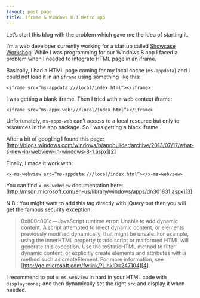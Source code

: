 ```yaml
---
layout: post_page
title: Iframe & Windows 8.1 metro app
---
```


Let’s start this blog with the problem which gave me the idea of starting it.

I’m a web developer currently working for a startup called [Showcase Workshop][1]. While I was programming for our Windows 8 app I faced a problem when I needed to integrate HTML page in an iframe.

Basically, I had a HTML page coming for my local cache (`ms-appdata`) and I could not load it in an `iframe` using something like this:

`<iframe src=”ms-appdata:///local/index.html”></iframe>`

I was getting a blank iframe. Then I tried with a web context iframe:

`<iframe src=”ms-appx-web:///local/index.html”></iframe>`

Unfortunately, `ms-appx-web` can’t access to a local resource but only to resources in the app package. So I was getting a black iframe…

After a bit of googling I found this page: [http://blogs.windows.com/windows/b/appbuilder/archive/2013/07/17/what-s-new-in-webview-in-windows-8-1.aspx][2]

Finally, I made it work with:

`<x-ms-webview src=”ms-appdata:///local/index.html”></x-ms-webview>`

You can find `x-ms-webview` documentation here: [http://msdn.microsoft.com/en-us/library/windows/apps/dn301831.aspx][3]

N.B.: You might want to add this tag directly with jQuery but then you will get the famous security exception:

> 0x800c001c — JavaScript runtime error:
> Unable to add dynamic content. A
> script attempted to inject dynamic
> content, or elements previously
> modified dynamically, that might be
> unsafe. For example, using the
> innerHTML property to add script or
> malformed HTML will generate this
> exception. Use the toStaticHTML method
> to filter dynamic content, or
> explicitly create elements and
> attributes with a method such as
> createElement. For more information,
> see
> [http://go.microsoft.com/fwlink/?LinkID=247104][4].

I recommend to put `x-ms-webview` in hard in your HTML code with `display:none;` and then dynamically set the right `src` and display it when needed.


  [1]: http://www.showcaseworkshop.com
  [2]: http://blogs.windows.com/windows/b/appbuilder/archive/2013/07/17/what-s-new-in-webview-in-windows-8-1.aspx
  [3]: http://msdn.microsoft.com/en-us/library/windows/apps/dn301831.aspx
  [4]: http://go.microsoft.com/fwlink/?LinkID=247104